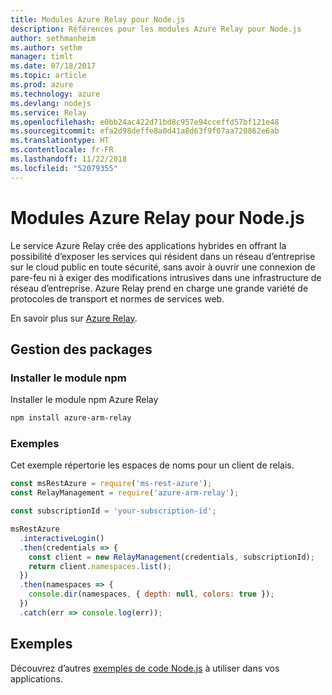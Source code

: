 ```yaml
---
title: Modules Azure Relay pour Node.js
description: Références pour les modules Azure Relay pour Node.js
author: sethmanheim
ms.author: sethm
manager: timlt
ms.date: 07/18/2017
ms.topic: article
ms.prod: azure
ms.technology: azure
ms.devlang: nodejs
ms.service: Relay
ms.openlocfilehash: e0bb24ac422d71bd8c957e94cceffd57bf121e48
ms.sourcegitcommit: efa2d98deffe8a0d41a8d63f9f07aa720862e6ab
ms.translationtype: HT
ms.contentlocale: fr-FR
ms.lasthandoff: 11/22/2018
ms.locfileid: "52079355"
---
```

# <a name="azure-relay-modules-for-nodejs"></a>Modules Azure Relay pour Node.js

Le service Azure Relay crée des applications hybrides en offrant la possibilité d’exposer les services qui résident dans un réseau d’entreprise sur le cloud public en toute sécurité, sans avoir à ouvrir une connexion de pare-feu ni à exiger des modifications intrusives dans une infrastructure de réseau d’entreprise. Azure Relay prend en charge une grande variété de protocoles de transport et normes de services web.

En savoir plus sur [Azure Relay](https://docs.microsoft.com/azure/service-bus-relay/relay-what-is-it).

## <a name="management-package"></a>Gestion des packages

### <a name="install-the-npm-module"></a>Installer le module npm

Installer le module npm Azure Relay

```bash
npm install azure-arm-relay
```

### <a name="example"></a>Exemples

Cet exemple répertorie les espaces de noms pour un client de relais.

```javascript
const msRestAzure = require('ms-rest-azure');
const RelayManagement = require('azure-arm-relay');

const subscriptionId = 'your-subscription-id';

msRestAzure
  .interactiveLogin()
  .then(credentials => {
    const client = new RelayManagement(credentials, subscriptionId);
    return client.namespaces.list();
  })
  .then(namespaces => {
    console.dir(namespaces, { depth: null, colors: true });
  })
  .catch(err => console.log(err));
```

## <a name="samples"></a>Exemples

Découvrez d’autres [exemples de code Node.js](https://azure.microsoft.com/resources/samples/?platform=nodejs) à utiliser dans vos applications.
